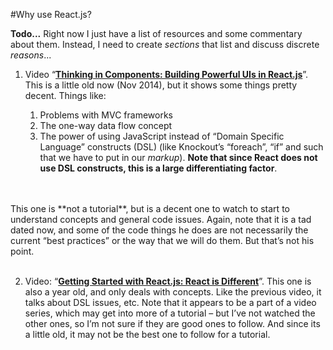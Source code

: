 #Why use React.js?

<p class="todo-note">
<strong>Todo...</strong> Right now I just have a list of resources and some commentary about them. Instead, I need to create <em>sections</em> that list and discuss discrete <em>reasons</em>...
</p>

1. Video “[**Thinking in Components: Building Powerful UIs in React.js**](https://www.youtube.com/watch?v=xSGuffp0o6E&index=6&list=PLRHV6us9ju3R5eV7pVI8VOyWpfG2U3v1c)”.  This is a little old now (Nov 2014), but it shows some things pretty decent.  Things like:
 
   1. Problems with MVC frameworks
   2. The one-way data flow concept
   3. The power of using JavaScript instead of “Domain Specific Language” constructs (DSL) (like Knockout’s “foreach”, “if” and such that we have to put in our *markup*).  **Note that since React does not use DSL constructs, this is a large differentiating factor**.
 <br />
 <br />
This one is **not a tutorial**, but is a decent one to watch to start to understand concepts and general code issues.  Again, note that it is a tad dated now, and some of the code things he does are not necessarily the current “best practices” or the way that we will do them.  But that’s not his point.
 <br /><br />

2.  Video: “[**Getting Started with React.js: React is Different**](https://www.youtube.com/watch?v=68NzBI6RRKE)”.  This one is also a year old, and only deals with concepts.  Like the previous video, it talks about DSL issues, etc.  Note that it appears to be a part of a video series, which may get into more of a tutorial – but I’ve not watched the other ones, so I’m not sure if they are good ones to follow.  And since its a little old, it may not be the best one to follow for a tutorial.


<p class="work-in-progress">
<!--
    <p>WORK IN PROGRESS...</p>
    <ol>
        <li>It is focused on components!
        </li>
        <li>Its fast... Virtual DOM!
        
        </li>
        <li>Its easier to see data flow and debug.
        
        </li>
        <li>It uses JavaScript - not Domain-specific languages!
        
        </li>
        <li>It is easy to see the variables and functions that the UI needs - they are in the same file!
        
        </li>
        <li>It is faster to iterate with.
        
        </li>
        <li>It is faster to iterate with. (hot reloading...)
        
        </li>
        <li>It allows "time-travel" and replay...
        
        </li>
        <li>It has a custom browser debugging extension
        </li>
        <li>It has a large community that is providing excellent resources.
        </li>
        
    </ol>
    -->
</p>


